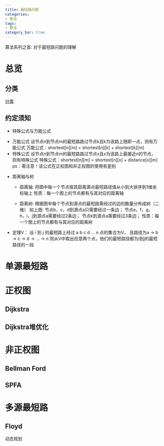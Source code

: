 ```yaml
---
title: 最短路问题
categories:
- 算法
tags:
- 算法
category_bar: true
---
```

算法系列之首: 对于最短路问题的理解
<!-- more -->
# 总览
## 分类
[分类]()
## 约定须知
* 特殊公式与万能公式
- 万能公式
  设节点n到节点m的最短路路过节点k且k为该路上随即一点，则有万能公式
  万能公式：shortest[n][m] = shortest[n][k] + shortest[k][m]
- 特殊公式
  设节点n到节点m的最短路路过节点x且x为该路上最接近n的节点，则有特殊公式
  特殊公式：shortest[n][m] = shortest[n][x] + distance[x][m]
  ps：需注意！该公式在正权图和非正权图的使用有差别

* 距离轴与树
  - 距离轴: 将图中每一个节点按其距离源点最短路径值从小到大排序到1维坐标轴上
  []()
  性质：每一个图上的节点都有与其对应的距离轴

  - 距离树: 根据图中每个节点到源点的最短路需经过的边的数量分布成树（二维）
  []()
  如上图: 节点b，c，d到源点a只需要经过一条边；
          节点e，f，g，h，i，j到源点a需要经过2条边；
          节点k到源点a需要经过3条边；
  性质：每一个图上的节点都有与其对应的距离树

* 定理V：
  设 i 到 j 的最短路上经过 a b c d ... n 点的集合为V， 且路径为a -> b -> c -> d -> ... -> n
  则从V中取出任意两个点，他们的最短路径都为i到j的最短路径的一段
# 单源最短路
# 正权图
## Dijkstra
## Dijkstra堆优化
# 非正权图
## Bellman Ford
## SPFA
# 多源最短路
## Floyd 
动态规划

